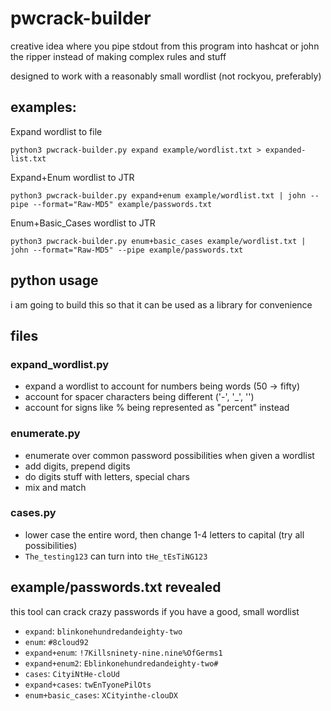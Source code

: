 # pwcrack-builder

creative idea where you pipe stdout from this program into hashcat or john the ripper instead of making complex rules and stuff

designed to work with a reasonably small wordlist (not rockyou, preferably)

## examples:

Expand wordlist to file

`python3 pwcrack-builder.py expand example/wordlist.txt > expanded-list.txt`

Expand+Enum wordlist to JTR

`python3 pwcrack-builder.py expand+enum example/wordlist.txt | john --pipe --format="Raw-MD5" example/passwords.txt`

Enum+Basic_Cases wordlist to JTR

`python3 pwcrack-builder.py enum+basic_cases example/wordlist.txt | john --format="Raw-MD5" --pipe example/passwords.txt`

## python usage

i am going to build this so that it can be used as a library for convenience

## files

### expand_wordlist.py

- expand a wordlist to account for numbers being words (50 -> fifty)
- account for spacer characters being different ('-', '_', '')
- account for signs like % being represented as "percent" instead

### enumerate.py

- enumerate over common password possibilities when given a wordlist
- add digits, prepend digits
- do digits stuff with letters, special chars
- mix and match

### cases.py

- lower case the entire word, then change 1-4 letters to capital (try all possibilities)
- `The_testing123` can turn into `tHe_tEsTiNG123`

## example/passwords.txt revealed

this tool can crack crazy passwords if you have a good, small wordlist

- `expand`: `blinkonehundredandeighty-two`
- `enum`: `#8cloud92`
- `expand+enum`: `!7Killsninety-nine.nine%OfGerms1`
- `expand+enum2`: `Eblinkonehundredandeighty-two#`
- `cases`: `CityiNtHe-cloUd`
- `expand+cases`: `twEnTyonePilOts`
- `enum+basic_cases`: `XCityinthe-clouDX`
